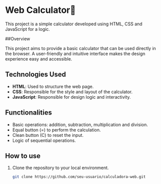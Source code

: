 # Web Calculator🧮

This project is a simple calculator developed using HTML, CSS and JavaScript for a logic.

##Overview

This project aims to provide a basic calculator that can be used directly in the browser. A user-friendly and intuitive interface makes the design experience easy and accessible.

## Technologies Used

- **HTML**: Used to structure the web page.
- **CSS**: Responsible for the style and layout of the calculator.
- **JavaScript**: Responsible for design logic and interactivity.

## Functionalities

- Basic operations: addition, subtraction, multiplication and division.
- Equal button (=) to perform the calculation.
- Clean button (C) to reset the input.
- Logic of sequential operations.

## How to use

1. Clone the repository to your local environment.
   ```bash
   git clone https://github.com/seu-usuario/calculadora-web.git


